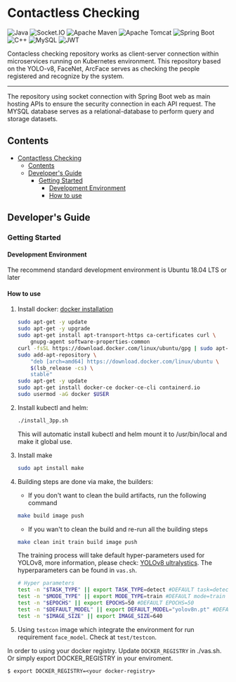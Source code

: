 # Contactless Checking

![Java](https://img.shields.io/badge/java-%23ED8B00.svg?style=for-the-badge&logo=java&logoColor=white)
![Socket.IO](https://img.shields.io/badge/Socket.io-010101?&style=for-the-badge&logo=Socket.io&logoColor=white)
![Apache Maven](https://img.shields.io/badge/Apache%20Maven-C71A36?style=for-the-badge&logo=Apache%20Maven&logoColor=white)
![Apache Tomcat](https://img.shields.io/badge/apache%20tomcat-%23F8DC75.svg?style=for-the-badge&logo=apache-tomcat&logoColor=black)
![Spring Boot](https://img.shields.io/badge/Spring_Boot-F2F4F9?style=for-the-badge&logo=spring-boot)
![C++](https://img.shields.io/badge/C%2B%2B-blue?style=for-the-badge&logo=c++&logoColor=white)
![MySQL](https://img.shields.io/badge/MySQL-blue?style=for-the-badge&logo=MYSQL&logoColor=white)
![JWT](https://img.shields.io/badge/JWT-green?style=for-the-badge&logo=spring-boot&logoColor=white)

Contacless checking repository works as client-server connection within microservices running on Kubernetes environment. This repository based on the YOLO-v8, FaceNet, ArcFace serves as checking the people registered and recognize by the system.

---
The repository using socket connection with Spring Boot web as main hosting APIs to ensure the security connection in each API request. The MYSQL database serves as a relational-database to perform query and storage datasets.

## Contents

- [Contactless Checking](#contactless-checking)
  - [Contents](#contents)
  - [Developer's Guide](#developers-guide)
    - [Getting Started](#getting-started)
      - [Development Environment](#development-environment)
      - [How to use](#how-to-use)

## Developer's Guide

### Getting Started

#### Development Environment

The recommend standard development environment is Ubuntu 18.04 LTS or later

#### How to use

1. Install docker: [docker installation](https://docs.docker.com/engine/install/ubuntu/)

    ```bash
    sudo apt-get -y update
    sudo apt-get -y upgrade
    sudo apt-get install apt-transport-https ca-certificates curl \
        gnupg-agent software-properties-common
    curl -fsSL https://download.docker.com/linux/ubuntu/gpg | sudo apt-key add -
    sudo add-apt-repository \
        "deb [arch=amd64] https://download.docker.com/linux/ubuntu \
        $(lsb_release -cs) \
        stable"
    sudo apt-get -y update
    sudo apt-get install docker-ce docker-ce-cli containerd.io
    sudo usermod -aG docker $USER
    ```

2. Install kubectl and helm:
    ```bash
    ./install_3pp.sh
    ```
    This will automatic install kubectl and helm mount it to /usr/bin/local and make it global use.

3. Install make
    ```bash
    sudo apt install make
    ```

4. Building steps are done via make, the builders:
    - If you don't want to clean the build artifacts, run the following command
    ```bash
    make build image push
    ```
    - If you wan't to clean the build and re-run all the building steps
    ```bash
    make clean init train build image push
    ```

    The training process will take default hyper-parameters used for YOLOv8, more information, please check: [YOLOv8 ultralystics](https://github.com/ultralytics/ultralytics). The hyperparameters can be found in `vas.sh`. <br/>

    ```bash
    # Hyper parameters
    test -n "$TASK_TYPE" || export TASK_TYPE=detect #DEFAULT task=detect is one of [detect, segment, classify]
    test -n "$MODE_TYPE" || export MODE_TYPE=train #DEFAULT mode=train is one of [train, val, predict, export, track]
    test -n "$EPOCHS" || export EPOCHS=50 #DEFAULT EPOCHS=50
    test -n "$DEFAULT_MODEL" || export DEFAULT_MODEL="yolov8n.pt" #DEFAULT we get the pretrained model for training process
    test -n "$IMAGE_SIZE" || export IMAGE_SIZE=640
    ```
5. Using `testcon` image which integrate the environment for run requirement `face_model`. Check at `test/testcon`.

In order to using your docker registry. Update `DOCKER_REGISTRY` in ./vas.sh. Or simply export DOCKER_REGISTRY in your enviroment.
```
$ export DOCKER_REGISTRY=<your docker-registry>
```